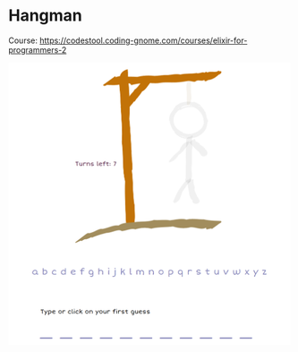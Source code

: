 # Hangman

Course: <https://codestool.coding-gnome.com/courses/elixir-for-programmers-2>

![hangman image](./hangman-elixir.png)
